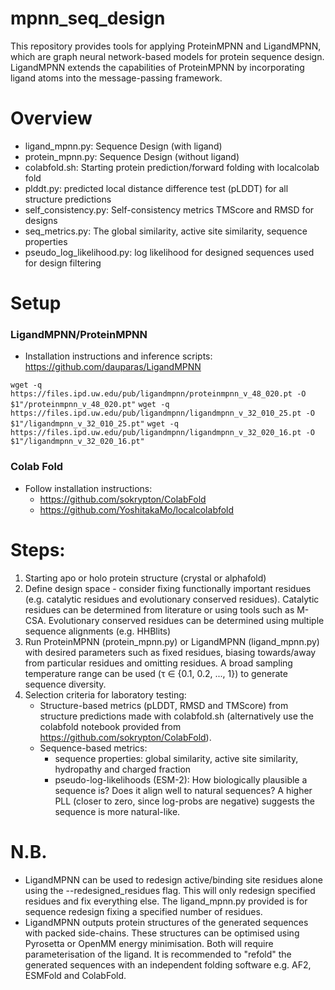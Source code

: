 # mpnn_seq_design

This repository provides tools for applying ProteinMPNN and LigandMPNN, which are graph neural network-based models for protein sequence design. LigandMPNN extends the capabilities of ProteinMPNN by incorporating ligand atoms into the message-passing framework. 

# Overview

- ligand_mpnn.py: Sequence Design (with ligand)
- protein_mpnn.py: Sequence Design (without ligand)
- colabfold.sh: Starting protein prediction/forward folding with localcolab fold
- plddt.py: predicted local distance difference test (pLDDT) for all structure predictions
- self_consistency.py: Self-consistency metrics TMScore and RMSD for designs
- seq_metrics.py: The global similarity, active site similarity, sequence properties
- pseudo_log_likelihood.py: log likelihood for designed sequences used for design filtering

# Setup

### LigandMPNN/ProteinMPNN
- Installation instructions and inference scripts: https://github.com/dauparas/LigandMPNN
  
`wget -q https://files.ipd.uw.edu/pub/ligandmpnn/proteinmpnn_v_48_020.pt -O $1"/proteinmpnn_v_48_020.pt"`
`wget -q https://files.ipd.uw.edu/pub/ligandmpnn/ligandmpnn_v_32_010_25.pt -O $1"/ligandmpnn_v_32_010_25.pt"`
`wget -q https://files.ipd.uw.edu/pub/ligandmpnn/ligandmpnn_v_32_020_16.pt -O $1"/ligandmpnn_v_32_020_16.pt"`


### Colab Fold
- Follow installation instructions:
  -  https://github.com/sokrypton/ColabFold
  -  https://github.com/YoshitakaMo/localcolabfold

# Steps:

1) Starting apo or holo protein structure (crystal or alphafold)
2) Define design space - consider fixing functionally important residues (e.g. catalytic residues and evolutionary conserved residues). Catalytic residues can be determined from literature or using tools such as M-CSA. Evolutionary conserved residues can be determined using multiple sequence alignments (e.g. HHBlits)
3) Run ProteinMPNN (protein_mpnn.py) or LigandMPNN (ligand_mpnn.py) with desired parameters such as fixed residues, biasing towards/away from particular residues and omitting residues. A broad sampling temperature range can be used (τ ∈ {0.1, 0.2, ..., 1}) to generate sequence diversity. 
4) Selection criteria for laboratory testing:
   - Structure-based metrics (pLDDT, RMSD and TMScore) from  structure predictions made with colabfold.sh (alternatively use the colabfold notebook provided from https://github.com/sokrypton/ColabFold).
   - Sequence-based metrics:
      - sequence properties: global similarity, active site similarity, hydropathy and charged fraction
      - pseudo-log-likelihoods (ESM-2): How biologically plausible a sequence is? Does it align well to natural sequences? A higher PLL (closer to zero, since log-probs are negative) suggests the sequence is more natural-like. 


# N.B.  

- LigandMPNN can be used to redesign active/binding site residues alone using the --redesigned_residues flag. This will only redesign specified residues and fix everything else. The ligand_mpnn.py provided is for sequence redesign fixing a specified number of residues.
- LigandMPNN outputs protein structures of the generated sequences with packed side-chains. These structures can be optimised using Pyrosetta or OpenMM energy minimisation. Both will require parameterisation of the ligand. It is recommended to "refold" the generated sequences with an independent folding software e.g. AF2, ESMFold and ColabFold. 

